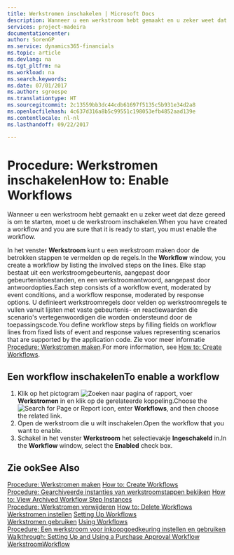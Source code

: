 ```yaml
---
title: Werkstromen inschakelen | Microsoft Docs
description: Wanneer u een werkstroom hebt gemaakt en u zeker weet dat deze gereed is om te starten, moet u de werkstroom inschakelen.
services: project-madeira
documentationcenter: 
author: SorenGP
ms.service: dynamics365-financials
ms.topic: article
ms.devlang: na
ms.tgt_pltfrm: na
ms.workload: na
ms.search.keywords: 
ms.date: 07/01/2017
ms.author: sgroespe
ms.translationtype: HT
ms.sourcegitcommit: 2c13559bb3dc44cdb61697f5135c5b931e34d2a8
ms.openlocfilehash: 4c637d316a8b5c99551c198053efb4852aad139e
ms.contentlocale: nl-nl
ms.lasthandoff: 09/22/2017

---
```

# <a name="how-to-enable-workflows"></a><span data-ttu-id="fcde4-103">Procedure: Werkstromen inschakelen</span><span class="sxs-lookup"><span data-stu-id="fcde4-103">How to: Enable Workflows</span></span>
<span data-ttu-id="fcde4-104">Wanneer u een werkstroom hebt gemaakt en u zeker weet dat deze gereed is om te starten, moet u de werkstroom inschakelen.</span><span class="sxs-lookup"><span data-stu-id="fcde4-104">When you have created a workflow and you are sure that it is ready to start, you must enable the workflow.</span></span>  

 <span data-ttu-id="fcde4-105">In het venster **Werkstroom** kunt u een werkstroom maken door de betrokken stappen te vermelden op de regels.</span><span class="sxs-lookup"><span data-stu-id="fcde4-105">In the **Workflow** window, you create a workflow by listing the involved steps on the lines.</span></span> <span data-ttu-id="fcde4-106">Elke stap bestaat uit een werkstroomgebeurtenis, aangepast door gebeurtenistoestanden, en een werkstroomantwoord, aangepast door antwoordopties.</span><span class="sxs-lookup"><span data-stu-id="fcde4-106">Each step consists of a workflow event, moderated by event conditions, and a workflow response, moderated by response options.</span></span> <span data-ttu-id="fcde4-107">U definieert werkstroomregels door velden op werkstroomregels te vullen vanuit lijsten met vaste gebeurtenis- en reactiewaarden die scenario's vertegenwoordigen die worden ondersteund door de toepassingscode.</span><span class="sxs-lookup"><span data-stu-id="fcde4-107">You define workflow steps by filling fields on workflow lines from fixed lists of event and response values representing scenarios that are supported by the application code.</span></span> <span data-ttu-id="fcde4-108">Zie voor meer informatie [Procedure: Werkstromen maken](across-how-to-create-workflows.md).</span><span class="sxs-lookup"><span data-stu-id="fcde4-108">For more information, see [How to: Create Workflows](across-how-to-create-workflows.md).</span></span>  

## <a name="to-enable-a-workflow"></a><span data-ttu-id="fcde4-109">Een workflow inschakelen</span><span class="sxs-lookup"><span data-stu-id="fcde4-109">To enable a workflow</span></span>  
1.  <span data-ttu-id="fcde4-110">Klik op het pictogram ![Zoeken naar pagina of rapport](media/ui-search/search_small.png "pictogram Zoeken naar pagina of rapport"), voer **Werkstromen** in en klik op de gerelateerde koppeling.</span><span class="sxs-lookup"><span data-stu-id="fcde4-110">Choose the ![Search for Page or Report](media/ui-search/search_small.png "Search for Page or Report icon") icon, enter **Workflows**, and then choose the related link.</span></span>  
2.  <span data-ttu-id="fcde4-111">Open de werkstroom die u wilt inschakelen.</span><span class="sxs-lookup"><span data-stu-id="fcde4-111">Open the workflow that you want to enable.</span></span>  
3.  <span data-ttu-id="fcde4-112">Schakel in het venster **Werkstroom** het selectievakje **Ingeschakeld** in.</span><span class="sxs-lookup"><span data-stu-id="fcde4-112">In the **Workflow** window, select the **Enabled** check box.</span></span>  

## <a name="see-also"></a><span data-ttu-id="fcde4-113">Zie ook</span><span class="sxs-lookup"><span data-stu-id="fcde4-113">See Also</span></span>  
 <span data-ttu-id="fcde4-114">[Procedure: Werkstromen maken](across-how-to-create-workflows.md) </span><span class="sxs-lookup"><span data-stu-id="fcde4-114">[How to: Create Workflows](across-how-to-create-workflows.md) </span></span>  
 <span data-ttu-id="fcde4-115">[Procedure: Gearchiveerde instanties van werkstroomstappen bekijken](across-how-to-view-archived-workflow-step-instances.md) </span><span class="sxs-lookup"><span data-stu-id="fcde4-115">[How to: View Archived Workflow Step Instances](across-how-to-view-archived-workflow-step-instances.md) </span></span>  
 <span data-ttu-id="fcde4-116">[Procedure: Werkstromen verwijderen](across-how-to-delete-workflows.md) </span><span class="sxs-lookup"><span data-stu-id="fcde4-116">[How to: Delete Workflows](across-how-to-delete-workflows.md) </span></span>  
 <span data-ttu-id="fcde4-117">[Werkstromen instellen](across-set-up-workflows.md) </span><span class="sxs-lookup"><span data-stu-id="fcde4-117">[Setting Up Workflows](across-set-up-workflows.md) </span></span>  
 <span data-ttu-id="fcde4-118">[Werkstromen gebruiken](across-use-workflows.md) </span><span class="sxs-lookup"><span data-stu-id="fcde4-118">[Using Workflows](across-use-workflows.md) </span></span>  
 <span data-ttu-id="fcde4-119">[Procedure: Een werkstroom voor inkoopgoedkeuring instellen en gebruiken](walkthrough-setting-up-and-using-a-purchase-approval-workflow.md) </span><span class="sxs-lookup"><span data-stu-id="fcde4-119">[Walkthrough: Setting Up and Using a Purchase Approval Workflow](walkthrough-setting-up-and-using-a-purchase-approval-workflow.md) </span></span>  
 [<span data-ttu-id="fcde4-120">Werkstroom</span><span class="sxs-lookup"><span data-stu-id="fcde4-120">Workflow</span></span>](across-workflow.md)   

